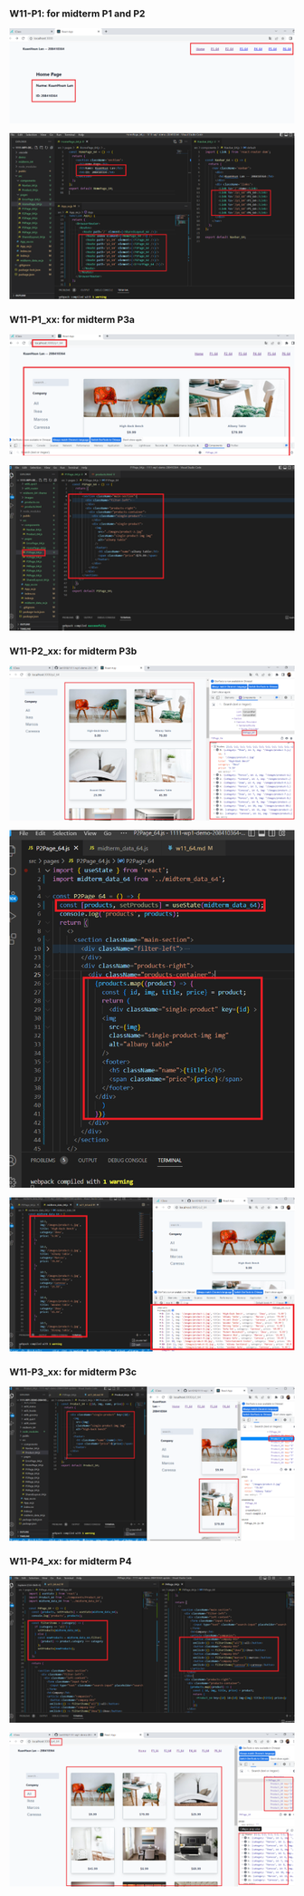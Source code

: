 ### W11-P1: for midterm P1 and P2

![](w11-p1-1.png)

![](w11-p1-2.png)


### W11-P1_xx: for midterm P3a

![](w11-p1_64-1.png)

![](w11-p1_64-2.png)


### W11-P2_xx: for midterm P3b

![](w11-p2_64-1.png)

![](w11-p2_64-2.png)

![](w11-p2_64-3.png)


### W11-P3_xx: for midterm P3c

![](w11-p3_64.png)


### W11-P4_xx: for midterm P4

![](w11-p4_64-1.png)

![](w11-p4_64-2.png)